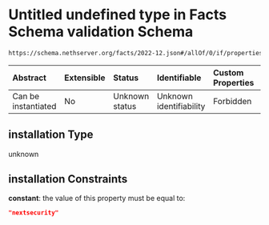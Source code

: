 # Untitled undefined type in Facts Schema validation Schema

```txt
https://schema.nethserver.org/facts/2022-12.json#/allOf/0/if/properties/installation
```



| Abstract            | Extensible | Status         | Identifiable            | Custom Properties | Additional Properties | Access Restrictions | Defined In                                                  |
| :------------------ | :--------- | :------------- | :---------------------- | :---------------- | :-------------------- | :------------------ | :---------------------------------------------------------- |
| Can be instantiated | No         | Unknown status | Unknown identifiability | Forbidden         | Allowed               | none                | [2022-12.json\*](facts/2022-12.json "open original schema") |

## installation Type

unknown

## installation Constraints

**constant**: the value of this property must be equal to:

```json
"nextsecurity"
```
